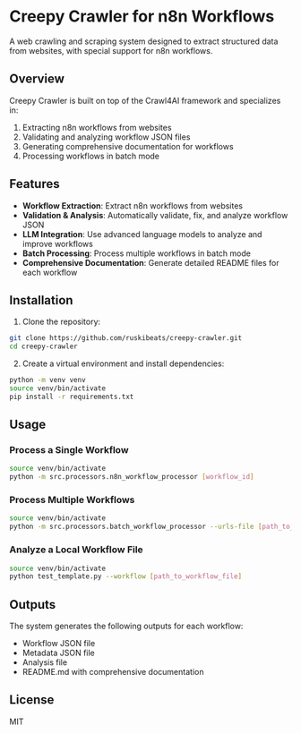 # Creepy Crawler for n8n Workflows

A web crawling and scraping system designed to extract structured data from websites, with special support for n8n workflows.

## Overview

Creepy Crawler is built on top of the Crawl4AI framework and specializes in:

1. Extracting n8n workflows from websites
2. Validating and analyzing workflow JSON files
3. Generating comprehensive documentation for workflows
4. Processing workflows in batch mode

## Features

- **Workflow Extraction**: Extract n8n workflows from websites
- **Validation & Analysis**: Automatically validate, fix, and analyze workflow JSON
- **LLM Integration**: Use advanced language models to analyze and improve workflows
- **Batch Processing**: Process multiple workflows in batch mode
- **Comprehensive Documentation**: Generate detailed README files for each workflow

## Installation

1. Clone the repository:
```bash
git clone https://github.com/ruskibeats/creepy-crawler.git
cd creepy-crawler
```

2. Create a virtual environment and install dependencies:
```bash
python -m venv venv
source venv/bin/activate
pip install -r requirements.txt
```

## Usage

### Process a Single Workflow

```bash
source venv/bin/activate
python -m src.processors.n8n_workflow_processor [workflow_id]
```

### Process Multiple Workflows

```bash
source venv/bin/activate
python -m src.processors.batch_workflow_processor --urls-file [path_to_urls_file]
```

### Analyze a Local Workflow File

```bash
source venv/bin/activate
python test_template.py --workflow [path_to_workflow_file]
```

## Outputs

The system generates the following outputs for each workflow:
- Workflow JSON file
- Metadata JSON file
- Analysis file
- README.md with comprehensive documentation

## License

MIT
